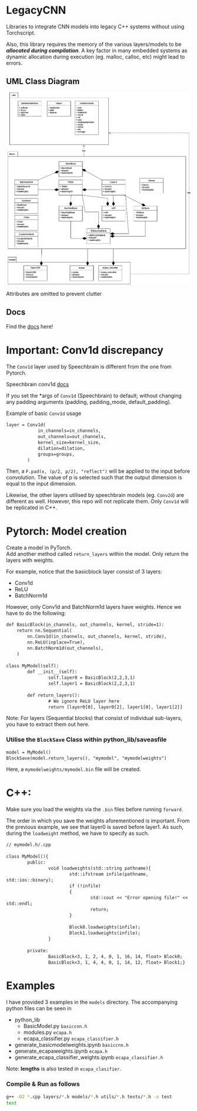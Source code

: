# LegacyCNN

Libraries to integrate CNN models into legacy C++ systems without using Torchscript.

Also, this library requires the memory of the various layers/models to be **_allocated during compilation_**. A key factor in many embedded systems as dynamic allocation during execution (eg. malloc, calloc, etc) might lead to errors.

## UML Class Diagram

![umldiagiagram](imgs/UML%20Diagram.png)

Attributes are omitted to prevent clutter

## Docs

Find the [docs](https://thekopiman.github.io/LegacyCNN-docs/) here!

# Important: Conv1d discrepancy

The `Conv1d` layer used by Speechbrain is different from the one from Pytorch.

Speechbrain conv1d [docs](https://speechbrain.readthedocs.io/en/latest/_modules/speechbrain/nnet/CNN.html#Conv1d)

If you set the \*args of `Conv1d` (Speechbrain) to default; without changing any padding arguments (padding, padding_mode, default_padding).

Example of basic `Conv1d` usage

```
layer = Conv1d(
            in_channels=in_channels,
            out_channels=out_channels,
            kernel_size=kernel_size,
            dilation=dilation,
            groups=groups,
        )
```

Then, a `F.pad(x, (p/2, p/2), "reflect")` will be applied to the input before convolution. The value of p is selected such that the output dimension is equal to the input dimension.

Likewise, the other layers utilised by speechbrain models (eg. `Conv2d`) are different as well. However, this repo will not replicate them. Only `Conv1d` will be replicated in C++.

# Pytorch: Model creation

Create a model in PyTorch. \
Add another method called `return_layers` within the model.
Only return the layers with weights.

For example, notice that the basicblock layer consist of 3 layers:

- Conv1d
- ReLU
- BatchNorm1d

However, only Conv1d and BatchNorm1d layers have weights. Hence we have to do the following:

```
def BasicBlock(in_channels, out_channels, kernel, stride=1):
    return nn.Sequential(
        nn.Conv1d(in_channels, out_channels, kernel, stride),
        nn.ReLU(inplace=True),
        nn.BatchNorm1d(out_channels),
    )

class MyModel(self):
        def __init__(self):
                self.layer0 = BasicBlock(2,2,3,1)
                self.layer1 = BasicBlock(2,2,3,1)

        def return_layers():
                # We ignore ReLU layer here
                return [layer0[0], layer0[2], layer1[0], layer1[2]]
```

Note: For layers (Sequential blocks) that consist of individual sub-layers, you have to extract them out here.

### Utilise the `BlockSave` Class within python_lib/saveasfile

```
model = MyModel()
BlockSave(model.return_layers(), "mymodel", "mymodelweights")
```

Here, a `mymodelweights/mymodel.bin` file will be created.

# C++:

Make sure you load the weights via the `.bin` files before running `forward`.

The order in which you save the weights aforementioned is important. From the previous example, we see that layer0 is saved before layer1. As such, during the `loadweight` method, we have to specify as such.

```
// mymodel.h/.cpp

class MyModel(){
        public:
                void loadweights(std::string pathname){
                        std::ifstream infile(pathname, std::ios::binary);
                        if (!infile)
                        {
                                std::cout << "Error opening file!" << std::endl;
                                return;
                        }

                        Block0.loadweights(infile);
                        Block1.loadweights(infile);
                }

        private:
                BasicBlock<3, 1, 2, 4, 0, 1, 16, 14, float> Block0;
                BasicBlock<3, 1, 4, 4, 0, 1, 14, 12, float> Block1;}

```

# Examples

I have provided 3 examples in the `models` directory. The accompanying python files can be seen in

- python_lib
  - BasicModel.py `basiccnn.h`
  - modules.py `ecapa.h`
  - ecapa_classifier.py `ecapa_classifier.h`
- generate_basicmodelweights.ipynb `basiccnn.h`
- generate_ecapaweights.ipynb `ecapa.h`
- generate_ecapa_classifier_weights.ipynb `ecapa_classifier.h`

Note: **lengths** is also tested in `ecapa_clasifier`.

### Compile & Run as follows

```bash
g++ -O2 *.cpp layers/*.h models/*.h utils/*.h tests/*.h -o test
test
```
